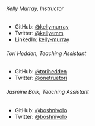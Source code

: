 ###### Kelly Murray, Instructor

* GitHub: [@kellymurray](https://github.com/kellymurray)
* Twitter: [@kellyemm](https://twitter.com/kellyemm)
* LinkedIn: [kelly-murray](https://www.linkedin.com/pub/kelly-murray/96/538/83b)

###### Tori Hedden, Teaching Assistant

* GitHub: [@torihedden](https://github.com/torihedden)
* Twitter: [@onetruetori](https://twitter.com/onetruetori)

###### Jasmine Baik, Teaching Assistant

* GitHub: [@boshnivolo](https://github.com/boshnivolo)
* Twitter: [@boshnivolo](https://twitter.com/boshnivolo)
